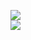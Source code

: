 [![](https://img.shields.io/badge/Made%20With-Github%20Spray-lightgrey.svg?style=for-the-badge&logo=github)](https://github.com/Annihil/github-spray#593)  
[![](https://i.imgur.com/2DrTn0Z.gif)](https://github.com/Annihil/github-spray)